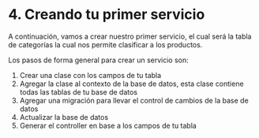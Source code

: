 # 4. Creando tu primer servicio

A continuación, vamos a crear nuestro primer servicio, el cual será la tabla de categorías la cual nos permite clasificar a los productos.

Los pasos de forma general para crear un servicio son:

1. Crear una clase con los campos de tu tabla
2. Agregar la clase al contexto de la base de datos, esta clase contiene todas las tablas de tu base de datos
3. Agregar una migración para llevar el control de cambios de la base de datos
4. Actualizar la base de datos
5. Generar el controller en base a los campos de tu tabla

